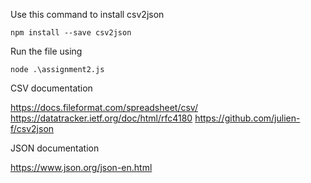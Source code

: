 Use this command to install csv2json

```
npm install --save csv2json
```

Run the file using 

```
node .\assignment2.js
```

CSV documentation

https://docs.fileformat.com/spreadsheet/csv/
https://datatracker.ietf.org/doc/html/rfc4180
https://github.com/julien-f/csv2json

JSON documentation

https://www.json.org/json-en.html